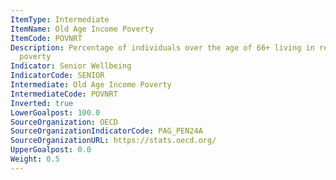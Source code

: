 ```yaml
---
ItemType: Intermediate
ItemName: Old Age Income Poverty
ItemCode: POVNRT
Description: Percentage of individuals over the age of 66+ living in relative income
  poverty
Indicator: Senior Wellbeing
IndicatorCode: SENIOR
Intermediate: Old Age Income Poverty
IntermediateCode: POVNRT
Inverted: true
LowerGoalpost: 100.0
SourceOrganization: OECD
SourceOrganizationIndicatorCode: PAG_PEN24A
SourceOrganizationURL: https://stats.oecd.org/
UpperGoalpost: 0.0
Weight: 0.5
---
```


